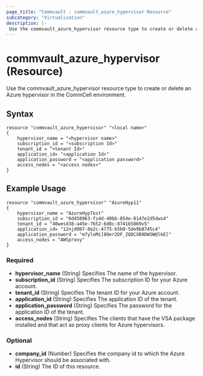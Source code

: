 ```yaml
---
page_title: "Commvault : commvault_azure_hypervisor Resource"
subcategory: "Virtualization"
description: |-
 Use the commvault_azure_hypervisor resource type to create or delete an Azure hypervisor in the CommCell environment.
---
```


# commvault_azure_hypervisor (Resource)


Use the commvault_azure_hypervisor resource type to create or delete an Azure hypervisor in the CommCell environment.


## Syntax

```
resource "commvault_azure_hypervisor" "<local name>"
{
	hypervisor_name = "<hypervisor name>"
	subscription_id = "<subscription Id>"
	tenant_id = "<tenant Id>"
	application_id= "<application Id>"
	application_password = "<application password>"
	access_nodes = "<access nodes>"
}
```

## Example Usage

```
resource "commvault_azure_hypervisor" "AzureHyp11"
{
	hypervisor_name = "AzureHypTest"
	subscription_id = "6d458963-fs4d-40bb-854e-8147e2d5dws4"
	tenant_id = "40wesd38-a45e-7652-6d8c-8741b5869v5"
	application_id= "12njd007-8e2c-4775-b5b0-5de9b8745c4"
	application_password = "m7yloMi]8Oer2DF_ZQOCXB9DWSW@lkE["
	access_nodes = "AWSproxy"
}
```

### Required

- **hypervisor_name** (String) Specifies The name of the hypervisor.
- **subscription_id** (String) Specifies The subscription ID for your Azure account.
- **tenant_id** (String) Specifies The tenant ID for your Azure account.
- **application_id** (String) Specifies The application ID of the tenant.
- **application_password** (String) Specifies The password for the application ID of the tenant.
- **access_nodes** (String) Specifies The clients that have the VSA package installed and that act as proxy clients for Azure hypervisors.

### Optional

- **company_id** (Number) Specifies the company id to which the Azure Hypervisor should be associated with.
- **id** (String) The ID of this resource.


